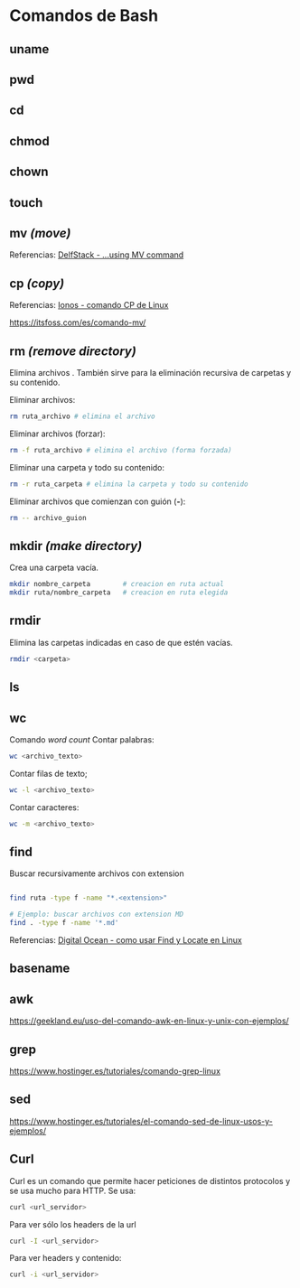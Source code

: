 
# Comandos de Bash


## uname

## pwd

## cd

## chmod

## chown

## touch


## mv *(move)*


Referencias: [DelfStack - ...using MV command](https://www.delftstack.com/es/howto/linux/how-to-move-files-and-directories-in-linux-using-mv-command/)



## cp *(copy)*

Referencias: [Ionos - comando CP de Linux ](https://www.ionos.es/digitalguide/servidores/configuracion/comando-cp-de-linux/)

https://itsfoss.com/es/comando-mv/

## rm *(remove directory)*

Elimina archivos . También sirve para la eliminación recursiva de carpetas y su contenido.

Eliminar archivos:
```bash
rm ruta_archivo # elimina el archivo
```

Eliminar archivos (forzar):
```bash
rm -f ruta_archivo # elimina el archivo (forma forzada)
```

Eliminar una carpeta y todo su contenido:

```bash
rm -r ruta_carpeta # elimina la carpeta y todo su contenido
```
Eliminar archivos que comienzan con guión (**-**):
```bash
rm -- archivo_guion
```




## mkdir *(make directory)*

Crea una carpeta vacía.
```bash
mkdir nombre_carpeta        # creacion en ruta actual
mkdir ruta/nombre_carpeta   # creacion en ruta elegida
```

## rmdir

Elimina las carpetas indicadas en caso de que estén vacías.
```bash
rmdir <carpeta>
```



## ls


## wc

Comando *word count*
Contar palabras:
```bash
wc <archivo_texto>
```
Contar filas de texto;
```bash
wc -l <archivo_texto>
```
Contar caracteres:
```bash
wc -m <archivo_texto>
```





## find

Buscar recursivamente archivos con extension 


```bash

find ruta -type f -name "*.<extension>"

# Ejemplo: buscar archivos con extension MD
find . -type f -name '*.md'

```

Referencias: [Digital Ocean - como usar Find y Locate en Linux ](https://www.digitalocean.com/community/tutorials/how-to-use-find-and-locate-to-search-for-files-on-linux-es)

## basename



## awk

https://geekland.eu/uso-del-comando-awk-en-linux-y-unix-con-ejemplos/

## grep

https://www.hostinger.es/tutoriales/comando-grep-linux

## sed

https://www.hostinger.es/tutoriales/el-comando-sed-de-linux-usos-y-ejemplos/



## Curl

Curl es un comando que permite hacer peticiones de distintos protocolos y se usa mucho para HTTP.
Se usa:
```bash
curl <url_servidor>
```
Para ver sólo los headers de la url
```bash
curl -I <url_servidor>
```
Para ver headers y contenido:
```bash
curl -i <url_servidor>
```